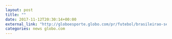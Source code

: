```yaml
---
layout: post
title: ""
date: 2017-11-12T20:30:14+00:00
external_link: "http://globoesporte.globo.com/pr/futebol/brasileirao-serie-a/jogo/12-11-2017/coritiba-ponte-preta/"
categories: news globo.com
---
```

